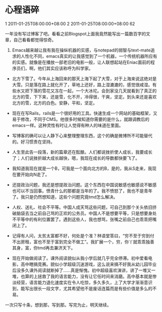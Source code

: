 # 心程语碎 #

<catalog-id type="integer">1</catalog-id>
<created-at type="datetime">2011-01-25T08:00:00+08:00</created-at>
<id type="integer">2</id>
<updated-at type="datetime">2011-01-25T08:00:00+08:00</updated-at>
<visited type="integer">62</visited>

一年没有写过博客了吧。看看之前Blogspot上面我竟然能写出一篇数百字的文章，自己看看都觉得惊奇。


1. Emacs越来越让我有我在操纵机器的实感，与notepad的弱智与text-mate追求的人性化不同，emacs真实的让我感觉到了一个机器，一个传统机器所应有的实感。就像是在播放一部老旧的电影一般，让人联想起站在Eniac面前的程序员们，啊，他们其实应该称呼为科学家。

* 北方下雪了。今年从上海回来的那天上海下起了大雪，对于上海来说这绝对是大雪。只是落在路上就化开了，草地上还好，路上湿漉漉的，感觉很咸湿。有些水又把下落的雪花又冻在一起，一个大冰坨。会到家没几天就看到了真正的北方的雪，下下来，还是雪，化不开，冷得很，干爽，坚定。到头来还是喜欢北方的雪，北方的白色。安静，平和，坚定。

* 现在在写Rails，rails是一个很好用的工具。快速生成一个网站的基础框架，又易于修改，不同于CMS。他很多时候知道你需要的是什么，就跟调教后的emacs一样。这种灵性有时让人觉得有种人的味道在里面。

* 写博客的确可以让人静下心来整理整理东西，这个的确是微博所不可能替代的。好习惯贵在坚持。

* 人生至此告一段落，新的篇章还在酝酿。人们都说挫折使人成长，我要成长了；人们说挫折越大成长越快，嗯，我现在成长的导数都快要飞了。

* 我知道我现在就是一个B，可我是一个面向北方的B，是的，我从S走来，我现在要开始向N走了。

* 还提政治问题，我还是想提政治问题。这个东西在中国说敏感也敏感说不敏感也可以不当回事。愤青什么的那都是当年的了。我不愤怒了，我也不是青年了。我只是仍然想知道，这些个问题究竟tmd怎么解决。

* 人权、送礼、社会不平等。中国人成天骂这些问题，可自己到那个关头依旧挤破脑袋去当之前自己骂的正欢的公务员。中国人不是想要平等，只是想要身处不平等中的有利位置罢了。遇到这些人，我也想骂，张嘴之前自己也乖乖把嘴闭上了。

* 记得有人问，太贫太富都不好，何处是个准？林语堂答曰，“穷不至于穷到付不出房租，富也不至于富到完全不做工”。我扩展一个，穷，你丫就乖乖独善其身，富，你tmd再去兼济天下。

* 现在开始做阅读了。课外阅读貌似从我小学后就几乎完全停滞。初中爱看电影，高中瞎搞竞赛。貌似小学超级沉迷游戏，这么说来搞不好我从幼儿园毕业后没多久课外阅读就断掉了……真是惭愧。初中超级喜欢演讲，讲了一堆又一堆，也算的上拯救了我的语言能力，没有让它任时间来消磨。高中基本就是惨淡经营，语言能力退化速度实在令人吃惊，多久多久，上了大学才渐渐意识到，能写出很长一段文字，尤其希望他不是废话连篇而是有些价值是多么的不易。


一次只写十条，想到那，写到那。写完为止，明天继续。
